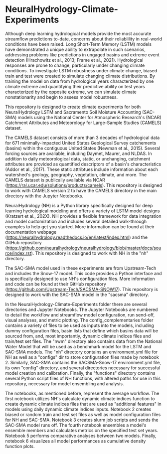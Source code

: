 # NeuralHydrology-Climate-Experiments

Although deep learning hydrological models provide the most accurate streamflow predictions to-date, concerns about their reliablility in real-world conditions have been raised. Long Short-Term Memory (LSTM) models have demonstrated a unique ability to extrapolate in such scenarios, addressing problems like predictions in ungaged basins and extreme event detection (Hrachowitz et al., 2013; Frame et al., 2021). Hydrological responses are prone to change, particularly under changing climate conditions. To investigate LSTM robustness under climate change, biased train and test were created to simulate changing climate distributions. By training the model on data from hydrological years characterized by one climate extreme and quantifying their predictive ability on test years characterized by the opposite extreme, we can simulate climate nonstationarity and begin to assess model robustness.

This repository is designed to create climate experiments for both NeuralHydrology LSTM and Sacramento Soil Moisture Accounting (SAC-SMA) models using the National Center for Atmospheric Research's (NCAR) Catchment Attributes and Meteorology for Large-Sample Studies (CAMELS) dataset. 

The CAMELS dataset consists of more than 3 decades of hydrological data for 671 minimally-impacted United States Geological Survey catchements (basins) within the contiguous United States (Newman et al., 2015). Several forcing sources are avaliable, including Daymet, Maurer, and NLDAS. In addition to daily meteorological data, static, or unchanging, catchment attributes are provided as quantified descriptors of a basin's characteristics (Addor et al., 2017). These static attribtues include information about each watershed's geology, geography, vegetation, climate, and more. The CAMELS dataset is publically avaliable via NCAR (https://ral.ucar.edu/solutions/products/camels). This repository is designed to work with CAMELS version 2 to have the CAMELS directory in the main directory with the Jupyter Notebooks. 

NeuralHydrology (NH) is a Python library specifically designed for deep learning hydrological modeling and offers a variety of LSTM model designs (Kratzert et al., 202X). NH provides a flexible framework for data integration and model customization and includes several detailed walk-through examples to help get you started. More information can be found at their documentation webpage (https://neuralhydrology.readthedocs.io/en/latest/index.html) and the GitHub repository (https://github.com/neuralhydrology/neuralhydrology/blob/master/docs/source/index.rst). This repository is designed to work with NH in the "nh" directory.

The SAC-SMA model used in these experiments are from Upstream-Tech and includes the Snow-17 model. This code provides a Python interface and is specifically designed to use NH's configuration files. More information and code can be found at their GitHub repository (https://github.com/Upstream-Tech/SACSMA-SNOW17). This repository is designed to work with the SAC-SMA model in the "sacsma" directory.

In the NeuralHydrology-Climate-Experiments folder there are several directories and Jupyter Notebooks. The Jupyter Notebooks are numbered to detail the workflow and streamflow model configuration, run send-off, visual analyses, and metric plotting. The config_complementaries folder contains a variety of files to be used as inputs into the models, including dummy configuration files, basin lists that define which basins data will be sourced from, and, most importantly, dynamic climate indices files and train/test set files. The "nwm" directory also contains data from the National Water Model that will be used as a benchmark model for the LSTM and SAC-SMA models. The "nh" directory contains an environment.yml file for NH as well as a "configs" dir to store configuration files made by notebook 2. Similarly, SAC-SMA contains the SACSMA-Snow-17 environment.yml file, its own "config" directory, and several directories necessary for successful model creation and calibration. Finally, the "functions" directory contains several Python script files of NH functions, with altered paths for use in this repository, necessary for model ensembling and analysis.

The notebooks, as mentioned before, represent the average workflow. The first notebook utilizes NH's calculate dynamic climate indices function to create dynamic climate indices files that are used as "additional features" in models using daily dynamic climate indices inputs. Notebook 2 creates biased or random train and test set files as well as model configuration files for NH and SAC-SMA. Notebook 3 creates slurm job scripts and sends the SAC-SMA model runs off. The fourth notebook ensembles a model's ensemble members and calculates metrics on the specified test set years. Notebook 5 performs comparative analyses between two models. Finally, notebook 6 visualizes all model performances as cumulative density function plots.
